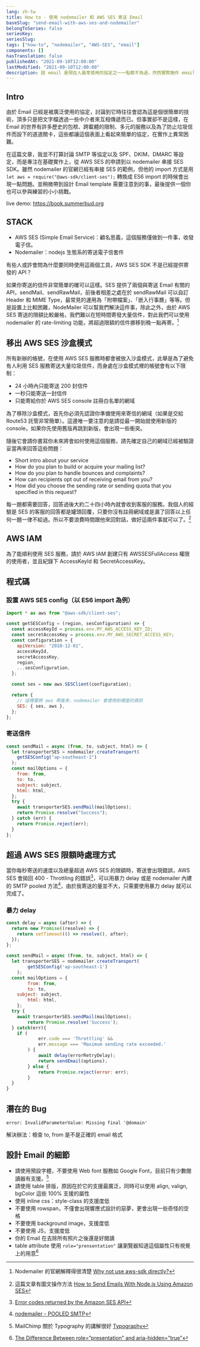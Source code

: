 ```yaml
---
lang: zh-tw
title: How to - 使用 nodemailer 和 AWS SES 寄送 Email
baseSlug: "send-email-with-aws-ses-and-nodemailer"
belongToSeries: false
seriesKey: 
seriesSlug:
tags: ["how-to", "nodemailer", "AWS-SES", "email"]
components: []
hasTranslation: false
publishedAt: "2021-09-10T12:00:00"
lastModified: "2021-09-10T12:00:00"
description: 説 email 是現在人最常使用的協定之一一點都不為過，然而實際施作 email 的寄發卻需要跨越多道關卡，這篇文章嘗試指出其中可以使用的工具與方法，讓你也可以輕鬆寄出自己的 email
---
```


## Intro

由於 Email 已經是被廣泛使用的協定，討論到它時往往會認為這是個很簡單的技術，頂多只是把文字檔透過一些中介者來互相傳遞而已。但事實卻不是這樣，在 Email 的世界有許多歷史的包袱、跨載體的限制、多元的服務以及為了防止垃圾信件而設下的道道關卡，這些都讓這個表面上看起來簡單的協定，在實作上異常困難。

在這篇文章，我並不打算討論 SMTP 等協定以及 SPF、DKIM、DMARC 等設定，而是專注在基礎實作上，從 AWS SES 的申請到以 nodemailer 串接 SES SDK。雖然 nodemailer 的官網已經有串接 SES 的範例，但他的 import 方式是用 `let aws = require("@aws-sdk/client-ses");` 轉換成 ES6 import 的時候會出現一點問題。並稍微帶到設計 Email template 需要注意到的事，最後提供一個你也可以參與練習的小小挑戰。

live demo: https://book.summerbud.org

## STACK

- AWS SES (Simple Email Service)：顧名思義，這個服務僅做到一件事，收發電子信。
- Nodemailer：nodejs 生態系的寄送電子信套件

有些人或許會問為什麼要同時使用這兩個工具，AWS SES SDK 不是已經提供寄發的 API？

如果你寄送的信件非常簡單的確可以這樣。SES 提供了兩個與寄送 Email 有關的 API，sendMail、sendRawMail，前後者相差之處在於 sendRawMail 可以自訂 Header 和 MIME Type，最常見的運用為「附帶檔案」、「嵌入行事曆」等等。但是設置上比較困難，NodeMailer 可以幫我們解決這件事，除此之外，由於 AWS SES 寄送的限額比較嚴格，我們難以在短時間寄發大量信件，對此我們可以使用 nodemailer 的 rate-limiting 功能，將超過限額的信件挪移到晚一點再寄。[^1]

## 移出 AWS SES 沙盒模式

所有新辦的帳號，在使用 AWS SES 服務時都會被放入沙盒模式，此舉是為了避免有人利用 SES 服務寄送大量垃圾信件，而身處在沙盒模式裡的帳號會有以下限制：

- 24 小時內只能寄送 200 封信件
- 一秒只能寄送一封信件
- 只能寄給你於 AWS SES console 註冊白名單的網域

為了移除沙盒模式，首先你必須先認證你準備使用來寄信的網域（如果是交給 Route53 託管非常簡單）。這邊唯一要注意的是請從最一開始就使用新版的 console，如果你先使用舊版再跳到新版，會出現一些衝突。

隨後它會請你書寫你未來將會如何使用這個服務，請先確定自己的網域已經被驗證妥當再來回答這些問題：

- Short intro about your service
- How do you plan to build or acquire your mailing list?
- How do you plan to handle bounces and complaints?
- How can recipients opt out of receiving email from you?
- How did you choose the sending rate or sending quota that you specified in this request?

每一題都需要回答，回答過後大約二十四小時內就會收到客服的服務。我個人的經驗是 SES 的客服的回答都是罐頭回覆，只要你沒有註冊網域或是漏了回答以上任何一題一律不給過。所以不要浪費時間跟他來回對話，做好這兩件事就可以了。[^3]

## AWS IAM

為了能順利使用 SES 服務，請於 AWS IAM 創建只有 AWSSESFullAccess 權限的使用者，並且紀錄下 AccessKeyId 和 SecretAccessKey。

## 程式碼

### 設置 AWS SES config（以 ES6 import 為例）

```js
import * as aws from "@aws-sdk/client-ses";

const getSESConfig = (region, sesConfiguration) => {
  const accessKeyId = process.env.MY_AWS_ACCESS_KEY_ID;
  const secretAccessKey = process.env.MY_AWS_SECRET_ACCESS_KEY;
  const configuration = {
    apiVersion: "2010-12-01",
    accessKeyId,
    secretAccessKey,
    region,
    ...sesConfiguration,
  };

  const ses = new aws.SESClient(configuration);

  return {
    // 這裡要將 aws 帶進來，nodemailer 會使用到裡面的資訊
    SES: { ses, aws },
  };
};
```

### 寄送信件

```js
const sendMail = async (from, to, subject, html) => {
  let transporterSES = nodemailer.createTransport(
    getSESConfig("ap-southeast-1")
  );
  const mailOptions = {
    from: from,
    to: to,
    subject: subject,
    html: html,
  };
  try {
    await transporterSES.sendMail(mailOptions);
    return Promise.resolve("Success");
  } catch (err) {
    return Promise.reject(err);
  }
};
```

## 超過 AWS SES 限額時處理方式

當你每秒寄送的速度以及總量超過 AWS SES 的限額時，寄送會出現錯誤，AWS SES 會拋回 400 - Throttling 的錯誤[^4]，可以用暴力 delay 或是 nodemailer 內建的 SMTP pooled 方法[^5]，由於我寄送的量並不大，只需要使用暴力 delay 就可以完成了。

### 暴力 delay

```js
const delay = async (after) => {
  return new Promise((resolve) => {
    return setTimeout(() => resolve(), after);
  });
};
```

```js
const sendMail = async (from, to, subject, html) => {
  let transporterSES = nodemailer.createTransport(
		getSESConfig('ap-southeast-1')
	);
  const mailOptions = {
		from: from,
		to: to,
    subject: subject,
		html: html,
	};
  try {
    await transporterSES.sendMail(mailOptions);
		return Promise.resolve('Success');
  } catch(err){
    if (
			err.code === 'Throttling' &&
			err.message === 'Maximum sending rate exceeded.'
		) {
			await delay(errorRetryDelay);
			return sendEmail(options);
		} else {
			return Promise.reject(error: err);
		}
  }
}
```

## 潛在的 Bug

`error: InvalidParameterValue: Missing final '@domain'`

解決辦法：檢查 to, from 是不是正確的 email 格式

## 設計 Email 的細節

- 請使用預設字體，不要使用 Web font 服務如 Google Font，目前只有少數閱讀器有支援。[^6]
- 請使用 table 排版，原因在於它的支援最廣泛，同時可以使用 align, valign, bgColor 這些 100% 支援的屬性
- 使用 inline css：style-class 的支援度低
- 不要使用 rowspan，不僅會出現響應式設計的惡夢，更會出現一些奇怪的空格
- 不要使用 background image，支援度低
- 不要使用 JS，支援度低
- 你的 Email 在去除所有照片之後還是好閱讀
- table attribute 使用 `role="prensentation"` 讓瀏覽器知道這個屬性只有視覺上的用意[^7]

[^1]: Nodemailer 的官網解釋得很清楚 [Why not use aws-sdk directly?](https://nodemailer.com/transports/ses/#why-not-use-aws-sdk-directly)
[^2]: [Moving out of the Amazon SES sandbox](https://docs.aws.amazon.com/ses/latest/DeveloperGuide/request-production-access.html)
[^3]: 這篇文章有圖文操作方法 [How to Send Emails With Node.js Using Amazon SES](https://betterprogramming.pub/how-to-send-emails-with-node-js-using-amazon-ses-8ae38f6312e4)
[^4]: [Error codes returned by the Amazon SES API](https://docs.aws.amazon.com/ses/latest/DeveloperGuide/using-ses-api-error-codes.html)
[^5]: [nodemailer - POOLED SMTP](https://nodemailer.com/smtp/pooled/)
[^6]: MailChimp 關於 Typography 的講解很好 [Typography](https://templates.mailchimp.com/design/typography/)
[^7]: [The Difference Between role=”presentation” and aria-hidden=”true”](https://timwright.org/blog/2016/11/19/difference-rolepresentation-aria-hiddentrue/)
